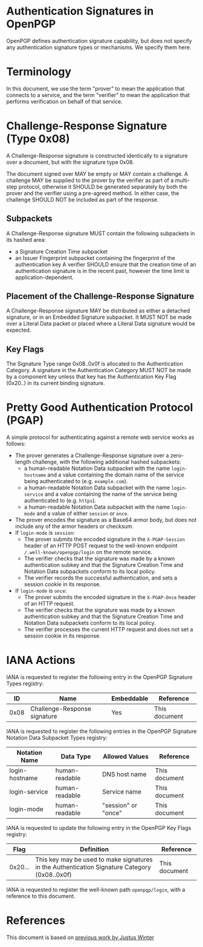 # Authentication Signatures in OpenPGP

OpenPGP defines authentication signature capability, but does not specify any authentication signature types or mechanisms.
We specify them here.

# Terminology

In this document, we use the term "prover" to mean the application that connects to a service, and the term "verifier" to mean the application that performs verification on behalf of that service.

# Challenge-Response Signature (Type 0x08)

A Challenge-Response signature is constructed identically to a signature over a document, but with the signature type 0x08.

The document signed over MAY be empty or MAY contain a challenge.
A challenge MAY be supplied to the prover by the verifier as part of a multi-step protocol, otherwise it SHOULD be generated separately by both the prover and the verifier using a pre-agreed method.
In either case, the challenge SHOULD NOT be included as part of the response.

## Subpackets

A Challenge-Response signature MUST contain the following subpackets in its hashed area:

* a Signature Creation Time subpacket
* an Issuer Fingerprint subpacket containing the fingerprint of the authentication key
A verifier SHOULD ensure that the creation time of an authentication signature is in the recent past, however the time limit is application-dependent.

## Placement of the Challenge-Response Signature

A Challenge-Response signature MAY be distributed as either a detached signature, or in an Embedded Signature subpacket.
It MUST NOT be made over a Literal Data packet or placed where a Literal Data signature would be expected.

## Key Flags

The Signature Type range 0x08..0x0f is allocated to the Authentication Category.
A signature in the Authentication Category MUST NOT be made by a component key unless that key has the Authentication Key Flag (0x20..) in its current binding signature.

# Pretty Good Authentication Protocol (PGAP)

A simple protocol for authenticating against a remote web service works as follows:

* The prover generates a Challenge-Response signature over a zero-length challenge, with the following additional hashed subpackets:
    * a human-readable Notation Data subpacket with the name `login-hostname` and a value containing the domain name of the service being authenticated to (e.g. `example.com`).
    * a human-readable Notation Data subpacket with the name `login-service` and a value containing the name of the service being authenticated to (e.g. `https`).
    * a human-readable Notation Data subpacket with the name `login-mode` and a value of either `session` or `once`.
* The prover encodes the signature as a Base64 armor body, but does not include any of the armor headers or checksum.
* If `login-mode` is `session`:
    * The prover submits the encoded signature in the `X-PGAP-Session` header of an HTTP POST request to the well-known endpoint `/.well-known/openpgp/login` on the remote service.
    * The verifier checks that the signature was made by a known authentication subkey and that the Signature Creation Time and Notation Data subpackets conform to its local policy.
    * The verifier records the successful authentication, and sets a session cookie in its response.
* If `login-mode` is `once`:
    * The prover submits the encoded signature in the `X-PGAP-Once` header of an HTTP request.
    * The verifier checks that the signature was made by a known authentication subkey and that the Signature Creation Time and Notation Data subpackets conform to its local policy.
    * The verifier processes the current HTTP request and does not set a session cookie in its response.

# IANA Actions

IANA is requested to register the following entry in the OpenPGP Signature Types registry:

ID      | Name                          | Embeddable    | Reference
--------|-------------------------------|---------------|-------------------
0x08    | Challenge-Response signature  | Yes           | This document

IANA is requested to register the following entries in the OpenPGP Signature Notation Data Subpacket Types registry:

Notation Name   | Data Type         | Allowed Values        | Reference
----------------|-------------------|-----------------------|-------------------
login-hostname  | human-readable    | DNS host name         | This document
login-service   | human-readable    | Service name          | This document
login-mode      | human-readable    | "session" or "once"   | This document

IANA is requested to update the following entry in the OpenPGP Key Flags registry:

Flag    | Definition                                                                                    | Reference
--------|-----------------------------------------------------------------------------------------------|---------------------
0x20... | This key may be used to make signatures in the Authentication Signature Category (0x08..0x0f) | This document

IANA is requested to register the well-known path `openpgp/login`, with a reference to this document.

# References

This document is based on [previous work by Justus Winter](https://gitlab.com/sequoia-pgp/sequoia-login)
